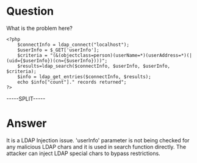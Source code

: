 # Question
 
What is the problem here?
 
```
<?php
	$connectInfo = ldap_connect("localhost");
	$userInfo = $_GET['userInfo'];
	$criteria = "(&(objectclass=person)(userName=*)(userAddress=*)(|(uid={$userInfo})(cn={$userInfo})))";
	$results=ldap_search($connectInfo, $userInfo, $userInfo, $criteria);
	$info = ldap_get_entries($connectInfo, $results);
	echo $info["count"]." records returned";
?>
```
 
-----SPLIT-----
 
# Answer

It is a LDAP Injection issue. 'userInfo' parameter is not being checked for any malicious LDAP chars and it is used in search function directly. The attacker can inject LDAP special chars to bypass restrictions. 
